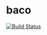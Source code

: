 # baco

[![Build Status](https://travis-ci.org/ciclo-pe/wp-baco.svg?branch=master)](https://travis-ci.org/ciclo-pe/wp-baco)
